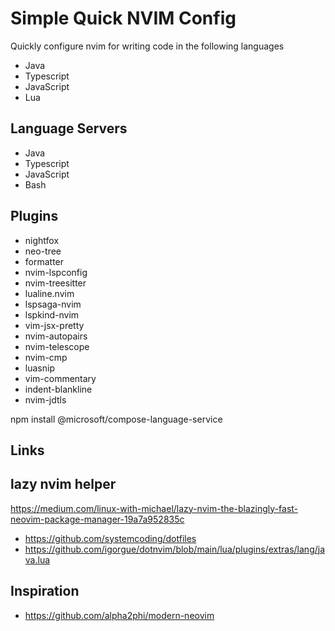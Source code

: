 # Simple Quick NVIM Config

Quickly configure nvim for writing code in the following languages

-   Java
-   Typescript
-   JavaScript
-   Lua

## Language Servers

-   Java
-   Typescript
-   JavaScript
-   Bash

## Plugins

-   nightfox
-   neo-tree
-   formatter
-   nvim-lspconfig
-   nvim-treesitter
-   lualine.nvim
-   lspsaga-nvim
-   lspkind-nvim
-   vim-jsx-pretty
-   nvim-autopairs
-   nvim-telescope
-   nvim-cmp
-   luasnip
-   vim-commentary
-   indent-blankline
-   nvim-jdtls

npm install @microsoft/compose-language-service

## Links

## lazy nvim helper
https://medium.com/linux-with-michael/lazy-nvim-the-blazingly-fast-neovim-package-manager-19a7a952835c

-   https://github.com/systemcoding/dotfiles
-   https://github.com/igorgue/dotnvim/blob/main/lua/plugins/extras/lang/java.lua

## Inspiration

- https://github.com/alpha2phi/modern-neovim

